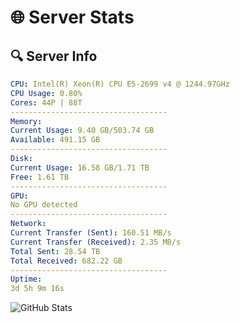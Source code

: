 # 🌐 Server Stats
## 🔍 Server Info
```yaml
CPU: Intel(R) Xeon(R) CPU E5-2699 v4 @ 1244.97GHz
CPU Usage: 0.80%
Cores: 44P | 88T
-----------------------------------
Memory:
Current Usage: 9.40 GB/503.74 GB
Available: 491.15 GB
-----------------------------------
Disk:
Current Usage: 16.58 GB/1.71 TB
Free: 1.61 TB
-----------------------------------
GPU:
No GPU detected
-----------------------------------
Network:
Current Transfer (Sent): 160.51 MB/s
Current Transfer (Received): 2.35 MB/s
Total Sent: 28.54 TB
Total Received: 682.22 GB
-----------------------------------
Uptime:
3d 5h 9m 16s
```
![GitHub Stats](https://img.shields.io/badge/Updated-2025-02-11_03:52:34-blue)